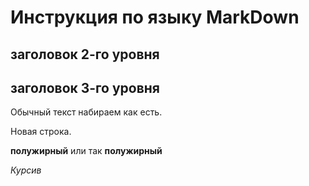 # Инструкция по языку MarkDown

## заголовок 2-го уровня
## заголовок 3-го уровня

Обычный текст набираем как есть.

Новая строка.

**полужирный** или так __полужирный__

*Курсив*

